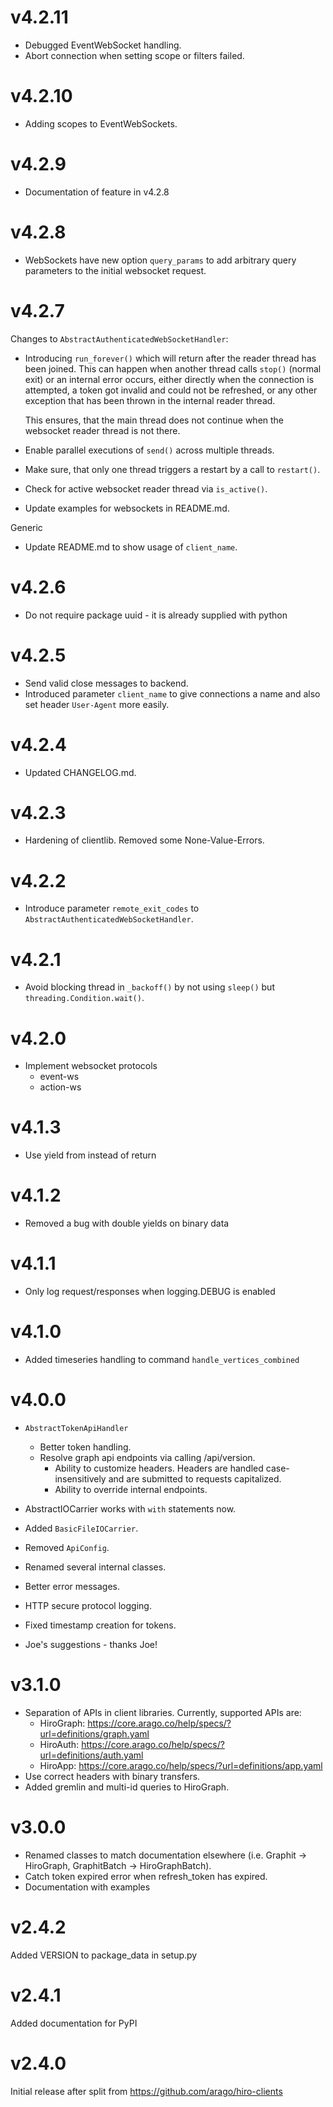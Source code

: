 # v4.2.11

* Debugged EventWebSocket handling.
* Abort connection when setting scope or filters failed.

# v4.2.10

* Adding scopes to EventWebSockets.

# v4.2.9

* Documentation of feature in v4.2.8

# v4.2.8

* WebSockets have new option `query_params` to add arbitrary query parameters to the initial websocket request.  

# v4.2.7

Changes to `AbstractAuthenticatedWebSocketHandler`:

* Introducing `run_forever()` which will return after the reader thread has been joined. This can happen when another
  thread calls `stop()` (normal exit) or an internal error occurs, either directly when the connection is attempted, a
  token got invalid and could not be refreshed, or any other exception that has been thrown in the internal reader
  thread.

  This ensures, that the main thread does not continue when the websocket reader thread is not there.

* Enable parallel executions of `send()` across multiple threads.

* Make sure, that only one thread triggers a restart by a call to `restart()`.

* Check for active websocket reader thread via `is_active()`.

* Update examples for websockets in README.md.

Generic

* Update README.md to show usage of `client_name`. 

# v4.2.6

* Do not require package uuid - it is already supplied with python

# v4.2.5

* Send valid close messages to backend.
* Introduced parameter `client_name` to give connections a name and also set header `User-Agent` more easily.

# v4.2.4

* Updated CHANGELOG.md.

# v4.2.3

* Hardening of clientlib. Removed some None-Value-Errors.

# v4.2.2

* Introduce parameter `remote_exit_codes` to `AbstractAuthenticatedWebSocketHandler`.

# v4.2.1

* Avoid blocking thread in `_backoff()` by not using `sleep()` but `threading.Condition.wait()`.

# v4.2.0

* Implement websocket protocols
    * event-ws
    * action-ws

# v4.1.3

* Use yield from instead of return

# v4.1.2

* Removed a bug with double yields on binary data

# v4.1.1

* Only log request/responses when logging.DEBUG is enabled

# v4.1.0

* Added timeseries handling to command `handle_vertices_combined`

# v4.0.0

* `AbstractTokenApiHandler`
    * Better token handling.
    * Resolve graph api endpoints via calling /api/version.
        * Ability to customize headers. Headers are handled case-insensitively and are submitted to requests
          capitalized.
        * Ability to override internal endpoints.


* AbstractIOCarrier works with `with` statements now.
* Added `BasicFileIOCarrier`.


* Removed `ApiConfig`.
* Renamed several internal classes.
* Better error messages.
* HTTP secure protocol logging.
* Fixed timestamp creation for tokens.


* Joe's suggestions - thanks Joe!

# v3.1.0

* Separation of APIs in client libraries. Currently, supported APIs are:
    * HiroGraph: https://core.arago.co/help/specs/?url=definitions/graph.yaml
    * HiroAuth: https://core.arago.co/help/specs/?url=definitions/auth.yaml
    * HiroApp: https://core.arago.co/help/specs/?url=definitions/app.yaml
* Use correct headers with binary transfers.
* Added gremlin and multi-id queries to HiroGraph.

# v3.0.0

* Renamed classes to match documentation elsewhere (i.e. Graphit -> HiroGraph, GraphitBatch -> HiroGraphBatch).
* Catch token expired error when refresh_token has expired.
* Documentation with examples

# v2.4.2

Added VERSION to package_data in setup.py

# v2.4.1

Added documentation for PyPI

# v2.4.0

Initial release after split from https://github.com/arago/hiro-clients


